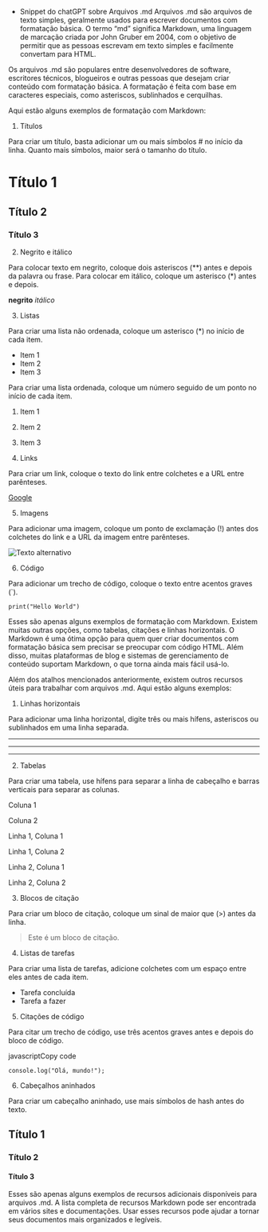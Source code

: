 - Snippet do chatGPT sobre Arquivos .md
Arquivos .md são arquivos de texto simples, geralmente usados para escrever documentos com formatação básica. O termo “md” significa Markdown, uma linguagem de marcação criada por John Gruber em 2004, com o objetivo de permitir que as pessoas escrevam em texto simples e facilmente convertam para HTML.

Os arquivos .md são populares entre desenvolvedores de software, escritores técnicos, blogueiros e outras pessoas que desejam criar conteúdo com formatação básica. A formatação é feita com base em caracteres especiais, como asteriscos, sublinhados e cerquilhas.

Aqui estão alguns exemplos de formatação com Markdown:

1.  Títulos

Para criar um título, basta adicionar um ou mais símbolos # no início da linha. Quanto mais símbolos, maior será o tamanho do título.

# Título 1

## Título 2

### Título 3

2.  Negrito e itálico

Para colocar texto em negrito, coloque dois asteriscos (**) antes e depois da palavra ou frase. Para colocar em itálico, coloque um asterisco (*) antes e depois.

**negrito** _itálico_

3.  Listas

Para criar uma lista não ordenada, coloque um asterisco (*) no início de cada item.

-   Item 1
-   Item 2
-   Item 3

Para criar uma lista ordenada, coloque um número seguido de um ponto no início de cada item.

1.  Item 1
    
2.  Item 2
    
3.  Item 3
    
4.  Links
    

Para criar um link, coloque o texto do link entre colchetes e a URL entre parênteses.

[Google](https://www.google.com/)

5.  Imagens

Para adicionar uma imagem, coloque um ponto de exclamação (!) antes dos colchetes do link e a URL da imagem entre parênteses.

![Texto alternativo](https://www.exemplo.com/imagem.jpg)

6.  Código

Para adicionar um trecho de código, coloque o texto entre acentos graves (`).

`print("Hello World")`

Esses são apenas alguns exemplos de formatação com Markdown. Existem muitas outras opções, como tabelas, citações e linhas horizontais. O Markdown é uma ótima opção para quem quer criar documentos com formatação básica sem precisar se preocupar com código HTML. Além disso, muitas plataformas de blog e sistemas de gerenciamento de conteúdo suportam Markdown, o que torna ainda mais fácil usá-lo.

Além dos atalhos mencionados anteriormente, existem outros recursos úteis para trabalhar com arquivos .md. Aqui estão alguns exemplos:

1.  Linhas horizontais

Para adicionar uma linha horizontal, digite três ou mais hífens, asteriscos ou sublinhados em uma linha separada.

---

---

---

2.  Tabelas

Para criar uma tabela, use hífens para separar a linha de cabeçalho e barras verticais para separar as colunas.

Coluna 1

Coluna 2

Linha 1, Coluna 1

Linha 1, Coluna 2

Linha 2, Coluna 1

Linha 2, Coluna 2

3.  Blocos de citação

Para criar um bloco de citação, coloque um sinal de maior que (>) antes da linha.

> Este é um bloco de citação.

4.  Listas de tarefas

Para criar uma lista de tarefas, adicione colchetes com um espaço entre eles antes de cada item.

-    Tarefa concluída
-    Tarefa a fazer

5.  Citações de código

Para citar um trecho de código, use três acentos graves antes e depois do bloco de código.

javascriptCopy code

`console.log("Olá, mundo!");`

6.  Cabeçalhos aninhados

Para criar um cabeçalho aninhado, use mais símbolos de hash antes do texto.

## Título 1

### Título 2

#### Título 3

Esses são apenas alguns exemplos de recursos adicionais disponíveis para arquivos .md. A lista completa de recursos Markdown pode ser encontrada em vários sites e documentações. Usar esses recursos pode ajudar a tornar seus documentos mais organizados e legíveis.
